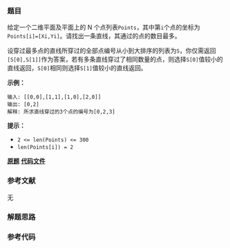### 题目
给定一个二维平面及平面上的 N
个点列表`Points`，其中第`i`个点的坐标为`Points[i]=[Xi,Yi]`。请找出一条直线，其通过的点的数目最多。

设穿过最多点的直线所穿过的全部点编号从小到大排序的列表为`S`，你仅需返回`[S[0],S[1]]`作为答案，若有多条直线穿过了相同数量的点，则选择`S[0]`值较小的直线返回，`S[0]`相同则选择`S[1]`值较小的直线返回。

**示例：**

    
    
    输入: [[0,0],[1,1],[1,0],[2,0]]
    输出: [0,2]
    解释: 所求直线穿过的3个点的编号为[0,2,3]
    

**提示：**

  * `2 <= len(Points) <= 300`
  * `len(Points[i]) = 2`

 **[原题](https://leetcode-cn.com/problems/best-line-lcci/)**    **[代码文件]()**


### 参考文献
无

### 解题思路




### 参考代码

```go


```




